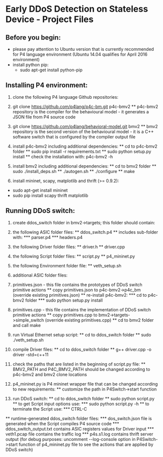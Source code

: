 # Early DDoS Detection on Stateless Device - Project Files

## Before you begin:

- please pay attention to Ubuntu version that is currently recommended for P4 language environment (Ubuntu 14.04 qualifies for April 2016 environment)
- install python pip:
  * sudo apt-get install python-pip

## Installing P4 environment:

1. clone the following P4 language Github repositories:
  1. git clone https://github.com/p4lang/p4c-bm.git p4c-bmv2
    ** p4c-bmv2 repository is the compiler for the behavioural model - it generates a JSON file from P4 source code
  2. git clone https://github.com/p4lang/behavioral-model.git bmv2
    ** bmv2 repository is the second version of the behavioural model - it is a C++ software switch that is configured by the compiler output file  

2. install p4c-bmv2 including additional dependencies:
  ** cd to p4c-bmv2 folder
  ** sudo pip install -r requirements.txt
  ** sudo python setup.py install
  ** check the installation with: p4c-bmv2 -h
	
3. install bmv2 including additional dependencies:
  ** cd to bmv2 folder
  ** sudo ./install_deps.sh
  ** ./autogen.sh
  ** ./configure
  ** make
	
4. install mininet, scapy, matplotlib and thrift (>= 0.9.2):
  * sudo apt-get install mininet
  * sudo pip install scapy thrift matplotlib
	
## Running DDoS switch:

1. create ddos_switch folder in bmv2->targets; this folder should contain:
  1. the following ASIC folder files:
    ** ddos_switch.p4
    ** includes sub-folder with:
      *** parser.p4
      *** headers.p4
  2. the following Driver folder files:
    ** driver.h
    ** driver.cpp
  3. the following Script folder files:
    ** script.py
    ** p4_mininet.py
  4. the following Environment folder file:
    ** veth_setup.sh

2. additional ASIC folder files:
  1. primitives.json - this file contains the prototypes of DDoS switch primitive actions
    ** copy primitives.json to p4c-bmv2->p4c_bm (override existing primitives.json)
    ** re-install p4c-bmv2:
      *** cd to p4c-bmv2 folder
      *** sudo python setup.py install
		
  2. primitives.cpp - this file contains the implementation of DDoS switch primitive actions
    ** copy primitives.cpp to bmv2->targets->simple_switch (override existing primitives.cpp)
    ** cd to bmv2 folder and call make
	
3. run Virtual Ethernet setup script:
  ** cd to ddos_switch folder
  ** sudo ./veth_setup.sh
	
4. compile Driver files:
  ** cd to ddos_switch folder
  ** g++ driver.cpp -o driver -std=c++11
	
5. check the paths that are listed in the beginning of script.py file:
  ** BMV2_PATH and P4C_BMV2_PATH should be changed according to p4c-bmv2 and bmv2 clone locations

6. p4_mininet.py is P4 mininet wrapper file that can be changed according to new requirements:
  ** customize the path in P4Switch->start function
	
7. run DDoS switch:
  ** cd to ddos_switch folder
  ** sudo python script.py
  ** to get Script input options use:
    *** sudo python script.py -h
  ** to terminate the Script use:
    *** CTRL-C
	
  ** runtime-generated ddos_switch folder files:
    *** dos_switch.json file is generated when the Script compiles P4 source code
	*** ddos_switch_output.txt contains ASIC registers values for Driver input
	*** veth1.pcap file contains the traffic log
	*** p4s.s1.log contains thrift server output (for debug purposes: uncomment --log-console option
	in P4Switch->start function of p4_mininet.py file to see the actions that are applied by DDoS switch)

